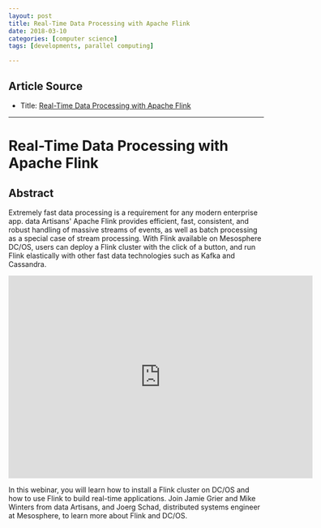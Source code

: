 ```yaml
---
layout: post
title: Real-Time Data Processing with Apache Flink
date: 2018-03-10
categories: [computer science]
tags: [developments, parallel computing]

---
```



## Article Source
* Title: [Real-Time Data Processing with Apache Flink](https://www.youtube.com/watch?v=qNbWr_MYk7U)

---


Real-Time Data Processing with Apache Flink
========

Abstract
-----------------
Extremely fast data processing is a requirement for any modern enterprise app. data Artisans' Apache Flink provides efficient, fast, consistent, and robust handling of massive streams of events, as well as batch processing as a special case of stream processing. With Flink available on Mesosphere DC/OS, users can deploy a Flink cluster with the click of a button, and run Flink elastically with other fast data technologies such as Kafka and Cassandra. 

<iframe width="600" height="400" src="https://www.youtube.com/embed/qNbWr_MYk7U" frameborder="0" allow="autoplay; encrypted-media" allowfullscreen></iframe>

In this webinar, you will learn how to install a Flink cluster on DC/OS and how to use Flink to build real-time applications. Join Jamie Grier and Mike Winters from data Artisans, and Joerg Schad, distributed systems engineer at Mesosphere, to learn more about Flink and DC/OS.

